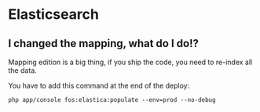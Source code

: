 # Elasticsearch

## I changed the mapping, what do I do!?

Mapping edition is a big thing, if you ship the code, you need to re-index all the data.

You have to add this command at the end of the deploy:

```
php app/console fos:elastica:populate --env=prod --no-debug
```
